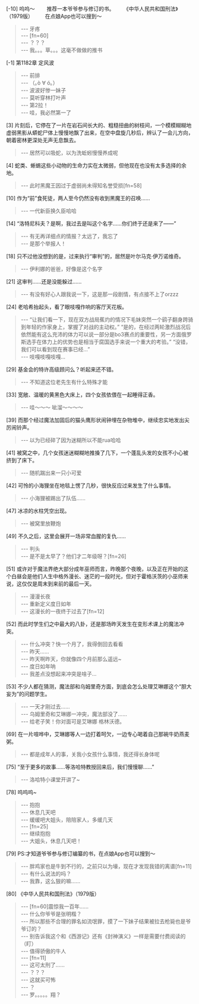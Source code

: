 
[-10] 呜呜～
　　推荐一本爷爷参与修订的书。
　　《中华人民共和国刑法》（1979版）
　　在点娘App也可以搜到～
>--- 牙疼<br>
>--- [fn=60]<br>
>--- ？？？<br>
>--- 我。。。草。。。这毫不做做的推书<br>

[-1] 第1182章 定风波
>--- 前排<br>
>--- （｡ò ∀ ó｡）<br>
>--- 波波好惨一妹子<br>
>--- 莫听穿林打叶声<br>
>--- 第2拉！<br>
>--- 哇，我必然第一了<br>

[3] 片刻后，它停在了一片在岩石间长大的、粗糙扭曲的树枝间，一个模模糊糊地虚弱黑影从蟒蛇尸体上慢慢地飘了出来，在空中盘旋几秒后，辨认了一会儿方向，朝着密林更深处无声无息飘去。
>--- 居然可以吸蛇，以为洗蚯蚓慢慢养成呢<br>

[4] 蛇类、蜥蜴这些小动物的生命力实在太微弱，但他现在也没有太多选择的余地。
>--- 此时黑魔王因过于虚弱尚未得知名誉受损[fn=58]<br>

[10] 作为“前”食死徒，两人至今仍然没有收到黑魔王的召唤……
>--- 一代新臣换久臣哈哈<br>

[14] “洛特尼科夫？是啊，我过去是叫这个名字……你们终于还是来了——”
>--- 有无再详细点的情报？太远了，我忘了<br>
>--- 是那个举报人！<br>

[18] 只不过他没想到的是，过来执行“审判”的，居然是叶尔马克·伊万诺维奇。
>--- 伊利娜的爸爸，好像是这个名字<br>

[21] 这审判……还是没能躲过……
>--- 有没有好心人跟我说一下，这是那一段剧情，有点接不上了orzzz<br>

[24] 老哈希抬起头，看了眼吱嘎作响的客厅天花板。
>--- “让我们看一下，现在双方战局蕉灼的情况下毛妹突然一个鹞子翻身跨骑到年轻的作家身上，掌握了对战的主动权。”
“是的，在经过两轮激烈战况后依然能有这么充沛的体力可以说一部分是bo3赛点的重要性，另一方面俄罗斯选手在体力上的优势也是相当于腐国选手来说一个重大的考验。”
“没错，我们可以看到现在赛事已经…”<br>
>--- 吱嘎吱嘎吱嘎...<br>

[29] 基金会的特许高级顾问么？听起来还不错。
>--- 不知道这位老先生有什么特殊才能<br>

[33] 宽敞、温暖的黄黑色大床上，四个女孩依偎在一起睡得正香。
>--- 哇～～～
呲溜～～～～<br>

[39] 而那个经过魔法加固后的猫头鹰形状闹钟埋在杂物堆中，继续忠实地发出尖厉闹铃声。
>--- 以为已经碎了因为迷糊所以不能rua哈哈<br>

[41] 被窝之中，几个女孩迷迷糊糊地推搡了几下，一个蓬乱头发的女孩不小心被挤到了床下。
>--- 随机踹出来一只小可爱<br>

[42] 可怜的小海狸坐在地毯上愣了几秒，很快反应过来发生了什么事情。
>--- 小海狸被踢出了队伍……<br>

[47] 冰凉的水柱凭空出现。
>--- 被窝里放鞭炮<br>

[49] 不久之后，这里会展开一场非常血腥的复仇……
>--- 判头<br>
>--- 是不是太早了？他们才二年级呀？[fn=26]<br>

[51] 或许对于魔法界绝大部分成年巫师而言，昨晚那个夜晚，以及正在开始的这个白昼会是他们人生中格外漫长、迷茫的一段时光，但对于霍格沃茨的小巫师来说，这仅仅是周末到来前的最后一天。
>--- 漫漫长夜<br>
>--- 重新定义度日如年<br>
>--- 这漫长的一夜终于过去了[fn=12]<br>

[52] 而此时学生们之中最大的八卦，还是那场昨天发生在变形术课上的魔法冲突。
>--- 什么冲突？快一个月了，我得倒回去看看<br>
>--- 昨天……<br>
>--- 昨天啊昨天，你就像四个月前那么遥远~<br>
>--- 度日如年呐<br>
>--- 我差点没想起来冲突是啥子...<br>

[53] 不少人都在猜测，魔法部和乌姆里奇方面，到底会怎么处理艾琳娜这个“胆大妄为”的问题学生。
>--- 一天才刚过去……<br>
>--- 乌姆里奇和艾琳娜一冲突，魔法部没了……<br>
>--- 给老子笑！你对面可是艾琳娜 格林沃德。<br>

[69] 在一片喧哗中，艾琳娜等人一边打着呵欠，一边专心喝着自己那碗牛奶燕麦粥。
>--- 都是成年人的事，关我小女孩什么事情，我还得长身体呢<br>

[75] “至于更多的故事……等洛哈特教授回来后，我们慢慢聊……”
>--- 洛哈特小课堂开讲了~<br>

[78] 呜呜呜~
>--- 抱抱<br>
>--- 休息几天吧<br>
>--- 缓缓吧大姐头，陪陪家人，多缓几天<br>
>--- [fn=25]<br>
>--- 继续抱抱<br>
>--- 大姐头，休息几天吧！<br>

[79] PS:才知道爷爷参与修订编纂的书，在点娘App也可以搜到～
>--- 胖鸡家也是牛到不行的，之前只以为壕，现在才发现我错的离谱[fn=11]<br>
>--- 有什么说法的吗？<br>
>--- 我靠，这么狠的嘛......<br>

[80] 《中华人民共和国刑法》（1979版）
>--- [fn=60]震惊我一百年……<br>
>--- 什么你爷爷是张明楷？<br>
>--- 所以那些不合理的罪名如流氓罪，摸了一下妹子结果被拉去枪毙也是爷爷订的？<br>
>--- 别告诉我这个和《西游记》还有《封神演义》一样是需要付费阅读的（盯）<br>
>--- 值得骄傲的牛人<br>
>--- [fn=11]<br>
>--- 这可太刑了……<br>
>--- ？？？<br>
>--- 这就买可怖<br>
>--- ？<br>
>--- 罗。。。。。翔？<br>
